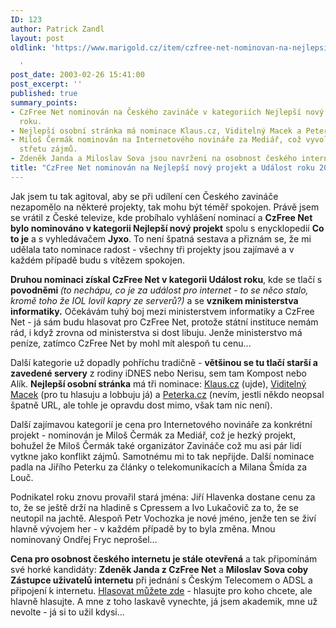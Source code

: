 ```yaml
---
ID: 123
author: Patrick Zandl
layout: post
oldlink: 'https://www.marigold.cz/item/czfree-net-nominovan-na-nejlepsi-novy-projekt-a-udalost-roku-2002

  '
post_date: 2003-02-26 15:41:00
post_excerpt: ''
published: true
summary_points:
- CzFree Net nominován na Českého zavináče v kategoriích Nejlepší nový projekt a Událost
  roku.
- Nejlepší osobní stránka má nominace Klaus.cz, Viditelný Macek a Peterka.cz.
- Miloš Čermák nominován na Internetového novináře za Mediář, což vyvolává otázky
  střetu zájmů.
- Zdeněk Janda a Miloslav Sova jsou navrženi na osobnost českého internetu.
title: "CzFree Net nominován na Nejlepší nový projekt a Událost roku 2002"
---
```


<p>
Jak jsem tu tak agitoval, aby se při udílení cen Českého zavináče nezapomělo na některé projekty, tak mohu být téměř spokojen. Právě jsem se vrátil z České televize, kde probíhalo vyhlášení nominací a <STRONG>CzFree Net bylo nominováno v kategorii Nejlepší nový projekt</STRONG> spolu s enycklopedií <STRONG>Co to je</STRONG> a s vyhledávačem <STRONG>Jyxo</STRONG>. To není špatná sestava a přiznám se, že mi udělala tato nominace radost - všechny tři projekty jsou zajímavé a v každém případě budu s vítězem spokojen. </p>

<p>
<STRONG>Druhou nominaci získal CzFree Net v kategorii Událost roku</STRONG>, kde se tlačí s <STRONG>povodněmi </STRONG><EM>(to nechápu, co je za událost pro internet - to se něco stalo, kromě toho že IOL lovil kapry ze serverů?)</EM> a se <STRONG>vznikem ministerstva informatiky.</STRONG> Očekávám tuhý boj mezi ministerstvem informatiky a CzFree Net - já sám budu hlasovat pro CzFree Net, protože státní instituce nemám rád, i když zrovna od ministerstva si dost libuju. Jenže ministerstvo má peníze, zatímco CzFree Net by mohl mít alespoň tu cenu...</p>

<p>
Další kategorie už dopadly pohříchu tradičně - <STRONG>většinou se tu tlačí starší a zavedené servery</STRONG> z rodiny iDNES nebo Nerisu, sem tam Kompost nebo Alík. <STRONG>Nejlepší osobní stránka</STRONG> má tři nominace: <A href="http://www.klaus.cz/">Klaus.cz</A> (ujde), <A href="http://www.viditelnymacek.cz/">Viditelný Macek</A> (pro tu hlasuju a lobbuju já) a <A href="http://www.peterka.cz/">Peterka.cz</A> (nevím, jestli někdo neopsal špatně URL, ale tohle je opravdu dost mimo, však tam nic není).</p>

<p>
Další zajímavou kategorií je cena pro Internetového novináře za konkrétní projekt - nominován je Miloš Čermák za Mediář, což je hezký projekt, bohužel že Miloš Čermák také organizátor Zavináče což mu asi pár lidí vytkne jako konflikt zájmů. Samotnému mi to tak nepřijde. Další nominace padla na Jiřího Peterku za články o telekomunikacích a Milana Šmída za Louč.</p>

<p>
Podnikatel roku znovu provařil stará jména: Jiří Hlavenka dostane cenu za to, že se ještě drží na hladině s Cpressem a Ivo Lukačovič za to, že se neutopil na jachtě. Alespoň Petr Vochozka je nové jméno, jenže ten se živí hlavně vývojem her - v každém případě by to byla změna. Mnou nominovaný Ondřej Fryc neprošel...</p>

<p>
<STRONG>Cena pro osobnost českého internetu je stále otevřená</STRONG> a tak připomínám své horké kandidáty: <STRONG>Zdeněk Janda z CzFree Net</STRONG> a <STRONG>Miloslav Sova coby Zástupce uživatelů internetu</STRONG> při jednání s Českým Telecomem o ADSL a připojení k internetu. <A href="http://www.ceskyzavinac.cz/www/onlinehlas.php" target=_blank>Hlasovat můžete zde</A> - hlasujte pro koho chcete, ale hlavně hlasujte. A mne z toho laskavě vynechte, já jsem akademik, mne už nevolte - já si to užil kdysi...</p>